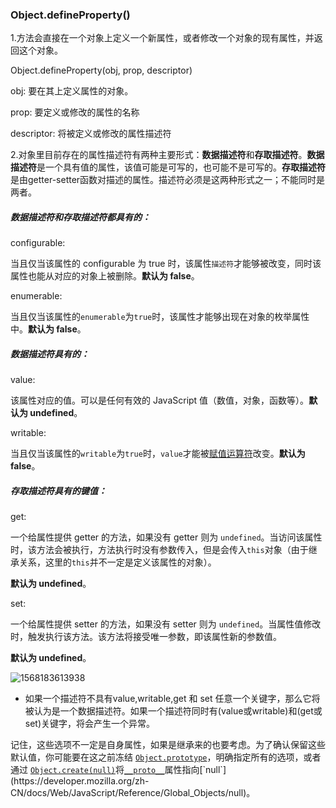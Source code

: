 ### Object.defineProperty()

1.方法会直接在一个对象上定义一个新属性，或者修改一个对象的现有属性，并返回这个对象。

Object.defineProperty(obj, prop, descriptor)

obj: 要在其上定义属性的对象。

prop: 要定义或修改的属性的名称

descriptor: 将被定义或修改的属性描述符

2.对象里目前存在的属性描述符有两种主要形式：**数据描述符**和**存取描述符**。**数据描述符**是一个具有值的属性，该值可能是可写的，也可能不是可写的。**存取描述符**是由getter-setter函数对描述的属性。描述符必须是这两种形式之一；不能同时是两者。

##### 数据描述符和存取描述符都具有的：

configurable:

当且仅当该属性的 configurable 为 true 时，该属性`描述符`才能够被改变，同时该属性也能从对应的对象上被删除。**默认为 false**。

enumerable:

当且仅当该属性的`enumerable`为`true`时，该属性才能够出现在对象的枚举属性中。**默认为 false**。

##### 数据描述符具有的：

value: 

该属性对应的值。可以是任何有效的 JavaScript 值（数值，对象，函数等）。**默认为 undefined**。

writable:

当且仅当该属性的`writable`为`true`时，`value`才能被[赋值运算符](https://developer.mozilla.org/zh-CN/docs/Web/JavaScript/Reference/Operators/Assignment_Operators)改变。**默认为 false**。

##### 存取描述符具有的键值：

get: 

一个给属性提供 getter 的方法，如果没有 getter 则为 `undefined`。当访问该属性时，该方法会被执行，方法执行时没有参数传入，但是会传入`this`对象（由于继承关系，这里的`this`并不一定是定义该属性的对象）。

**默认为 undefined**。

set: 

一个给属性提供 setter 的方法，如果没有 setter 则为 `undefined`。当属性值修改时，触发执行该方法。该方法将接受唯一参数，即该属性新的参数值。

**默认为 undefined**。

![1568183613938](C:\Users\HQ\AppData\Roaming\Typora\typora-user-images\1568183613938.png)

- 如果一个描述符不具有value,writable,get 和 set 任意一个关键字，那么它将被认为是一个数据描述符。如果一个描述符同时有(value或writable)和(get或set)关键字，将会产生一个异常。

记住，这些选项不一定是自身属性，如果是继承来的也要考虑。为了确认保留这些默认值，你可能要在这之前冻结 [`Object.prototype`](https://developer.mozilla.org/zh-CN/docs/Web/JavaScript/Reference/Global_Objects/Object/prototype)，明确指定所有的选项，或者通过 [`Object.create(null)`](https://developer.mozilla.org/en-US/docs/Web/JavaScript/Reference/Global_Objects/Object/create)将[`__proto__`](https://developer.mozilla.org/zh-CN/docs/Web/JavaScript/Reference/Global_Objects/Object/__proto__)属性指向[`null`](https://developer.mozilla.org/zh-CN/docs/Web/JavaScript/Reference/Global_Objects/null)。

